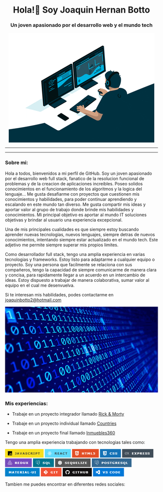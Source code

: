 <h1 align="center"> Hola!👋 Soy Joaquin Hernan Botto </h1>
<h3 align="center">Un joven apasionado por el desarrollo web y el mundo tech</h3>
<p align="center">
  <img src="giphy.gif" alt="GIF">
</p>
<hr />
<hr />

### Sobre mi:

Hola a todos, bienvenidos a mi perfil de GitHub. Soy un joven apasionado por el desarrollo web full stack, fanatico de la resolucion funcional de problemas y de la creacion de aplicaciones increibles. Poseo solidos conocimientos en el funcionamiento de los algoritmos y la logica del lenguaje... Me gusta desafiarme con proyectos que cuestionen mis conocimientos y habilidades, para poder continuar aprendiendo y escalando en este mundo tan diverso. Me gusta compartir mis ideas y aportar valor al grupo de trabajo donde brinde mis habilidades y conocimientos. Mi principal objetivo es aportar al mundo IT soluciones objetivas y brindar al usuario una experiencia excepcional.

Una de mis principales cualidades es que siempre estoy buscando aprender nuevas tecnologias, nuevos lenguajes, siempre detras de nuevos conocimientos, intentando siempre estar actualizado en el mundo tech. Este adjetivo me permite siempre superar mis propios limites.

Como desarrollador full stack, tengo una amplia experiencia en varias tecnologias y frameworks. Estoy listo para adaptarme a cualquier equipo o proyecto. Soy una persona que facilmente se relaciona con sus compañeros, tengo la capacidad de siempre comunicarme de manera clara y concisa, para rapidamente llegar a un acuerdo en un intercambio de ideas. Estoy dispuesto a trabajar de manera colaborativa, sumar valor al equipo en el cual me desenvuelva.

Si te interesan mis habilidades, podes contactarme en <a>joaquinbotto2@hotmail.com</a>

<p>
  <img src="coding.gif" alt="GIF">
</p>

### Mis experiencias:

- Trabaje en un proyecto integrador llamado [Rick & Morty](https://github.com/joaBotto/rickandmorty)

- Trabaje en un proyecto individual llamado [Countries](https://github.com/joaBotto/PI-Countries)

- Trabaje en un proyecto final llamado [Inmuebles360](https://github.com/joaBotto/proyectofinal)

Tengo una amplia experiencia trabajando con tecnologias tales como:

![Alt text](image.png) ![Alt text](image-1.png) ![Alt text](image-2.png) ![Alt text](image-3.png) ![Alt text](image-4.png) ![Alt text](image-5.png) ![Alt text](image-6.png) ![Alt text](image-7.png) ![Alt text](image-8.png) ![Alt text](image-9.png) ![Alt text](image-10.png) ![Alt text](image-11.png) ![Alt text](image-12.png)

Tambien me puedes encontrar en diferentes redes sociales:

